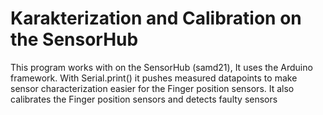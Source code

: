 # Karakterization and Calibration on the SensorHub

This program works with on the SensorHub (samd21), It uses the Arduino framework. With Serial.print() it pushes measured datapoints to make sensor characterization easier for the Finger position sensors. It also calibrates the Finger position sensors and detects faulty sensors